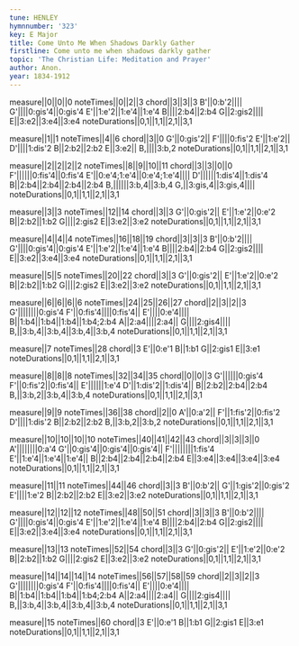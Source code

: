 ```yaml
---
tune: HENLEY
hymnnumber: '323'
key: E Major
title: Come Unto Me When Shadows Darkly Gather
firstline: Come unto me when shadows darkly gather
topic: 'The Christian Life: Meditation and Prayer'
author: Anon.
year: 1834-1912
---
```

measure||0||0||0
noteTimes||0||2||3
chord||3||3||3
B'||0:b'2||||
G'||||0:gis'4||0:gis'4
E'||1:e'2||1:e'4||1:e'4
B||||2:b4||2:b4
G||2:gis2||||
E||3:e2||3:e4||3:e4
noteDurations||0,1||1,1||2,1||3,1

measure||1||1
noteTimes||4||6
chord||3||0
G'||0:gis'2||
F'||||0:fis'2
E'||1:e'2||
D'||||1:dis'2
B||2:b2||2:b2
E||3:e2||
B,||||3:b,2
noteDurations||0,1||1,1||2,1||3,1

measure||2||2||2||2
noteTimes||8||9||10||11
chord||3||3||0||0
F'||||||0:fis'4||0:fis'4
E'||0:e'4;1:e'4||0:e'4;1:e'4||||
D'||||||1:dis'4||1:dis'4
B||2:b4||2:b4||2:b4||2:b4
B,||||||3:b,4||3:b,4
G,||3:gis,4||3:gis,4||||
noteDurations||0,1||1,1||2,1||3,1

measure||3||3
noteTimes||12||14
chord||3||3
G'||0:gis'2||
E'||1:e'2||0:e'2
B||2:b2||1:b2
G||||2:gis2
E||3:e2||3:e2
noteDurations||0,1||1,1||2,1||3,1

measure||4||4||4
noteTimes||16||18||19
chord||3||3||3
B'||0:b'2||||
G'||||0:gis'4||0:gis'4
E'||1:e'2||1:e'4||1:e'4
B||||2:b4||2:b4
G||2:gis2||||
E||3:e2||3:e4||3:e4
noteDurations||0,1||1,1||2,1||3,1

measure||5||5
noteTimes||20||22
chord||3||3
G'||0:gis'2||
E'||1:e'2||0:e'2
B||2:b2||1:b2
G||||2:gis2
E||3:e2||3:e2
noteDurations||0,1||1,1||2,1||3,1

measure||6||6||6||6
noteTimes||24||25||26||27
chord||2||3||2||3
G'||||||||0:gis'4
F'||0:fis'4||||0:fis'4||
E'||||0:e'4||||
B||1:b4||1:b4||1:b4||1:b4;2:b4
A||2:a4||||2:a4||
G||||2:gis4||||
B,||3:b,4||3:b,4||3:b,4||3:b,4
noteDurations||0,1||1,1||2,1||3,1

measure||7
noteTimes||28
chord||3
E'||0:e'1
B||1:b1
G||2:gis1
E||3:e1
noteDurations||0,1||1,1||2,1||3,1

measure||8||8||8
noteTimes||32||34||35
chord||0||0||3
G'||||||0:gis'4
F'||0:fis'2||0:fis'4||
E'||||||1:e'4
D'||1:dis'2||1:dis'4||
B||2:b2||2:b4||2:b4
B,||3:b,2||3:b,4||3:b,4
noteDurations||0,1||1,1||2,1||3,1

measure||9||9
noteTimes||36||38
chord||2||0
A'||0:a'2||
F'||1:fis'2||0:fis'2
D'||||1:dis'2
B||2:b2||2:b2
B,||3:b,2||3:b,2
noteDurations||0,1||1,1||2,1||3,1

measure||10||10||10||10
noteTimes||40||41||42||43
chord||3||3||3||0
A'||||||||0:a'4
G'||0:gis'4||0:gis'4||0:gis'4||
F'||||||||1:fis'4
E'||1:e'4||1:e'4||1:e'4||
B||2:b4||2:b4||2:b4||2:b4
E||3:e4||3:e4||3:e4||3:e4
noteDurations||0,1||1,1||2,1||3,1

measure||11||11
noteTimes||44||46
chord||3||3
B'||0:b'2||
G'||1:gis'2||0:gis'2
E'||||1:e'2
B||2:b2||2:b2
E||3:e2||3:e2
noteDurations||0,1||1,1||2,1||3,1

measure||12||12||12
noteTimes||48||50||51
chord||3||3||3
B'||0:b'2||||
G'||||0:gis'4||0:gis'4
E'||1:e'2||1:e'4||1:e'4
B||||2:b4||2:b4
G||2:gis2||||
E||3:e2||3:e4||3:e4
noteDurations||0,1||1,1||2,1||3,1

measure||13||13
noteTimes||52||54
chord||3||3
G'||0:gis'2||
E'||1:e'2||0:e'2
B||2:b2||1:b2
G||||2:gis2
E||3:e2||3:e2
noteDurations||0,1||1,1||2,1||3,1

measure||14||14||14||14
noteTimes||56||57||58||59
chord||2||3||2||3
G'||||||||0:gis'4
F'||0:fis'4||||0:fis'4||
E'||||0:e'4||||
B||1:b4||1:b4||1:b4||1:b4;2:b4
A||2:a4||||2:a4||
G||||2:gis4||||
B,||3:b,4||3:b,4||3:b,4||3:b,4
noteDurations||0,1||1,1||2,1||3,1

measure||15
noteTimes||60
chord||3
E'||0:e'1
B||1:b1
G||2:gis1
E||3:e1
noteDurations||0,1||1,1||2,1||3,1

